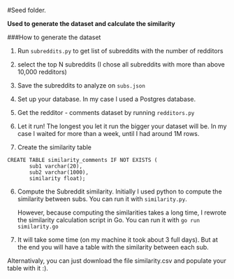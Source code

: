 
#Seed folder. 

**Used to  generate the dataset and calculate the similarity**

###How to generate the dataset

1. Run `subreddits.py` to get list of subreddits with the number of redditors

2. select the top N subreddits (I chose all subreddits with more than above 10,000 redditors)

3. Save the subreddits to analyze on `subs.json`

4. Set up your database. In my case I used a Postgres database.

5. Get the redditor - comments dataset by running `redditors.py`

5. Let it run! The longest you let it run the bigger your dataset will be. In my case I waited for more than a week, until I had around 1M rows.

6. Create the similarity table 

```
CREATE TABLE similarity_comments IF NOT EXISTS (
       sub1 varchar(20),
       sub2 varchar(1000),
       similarity float);
```
6. Compute the Subreddit similarity. Initially I used python to compute the similarity between subs. You can run it with `similarity.py`.

   However, because computing the similarities takes a long time, I rewrote the similarity calculation script in Go. You can run it with `go run similarity.go`

7. It will take some time (on my machine it took about 3 full days). But at the end you will have a table with the similarity between each sub.

Alternativaly, you can just download the file similarity.csv and populate your table with it :). 
